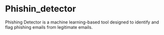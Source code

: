 # Phishin_detector
Phishing Detector is a machine learning-based tool designed to identify and flag  phishing emails from legitimate emails.
